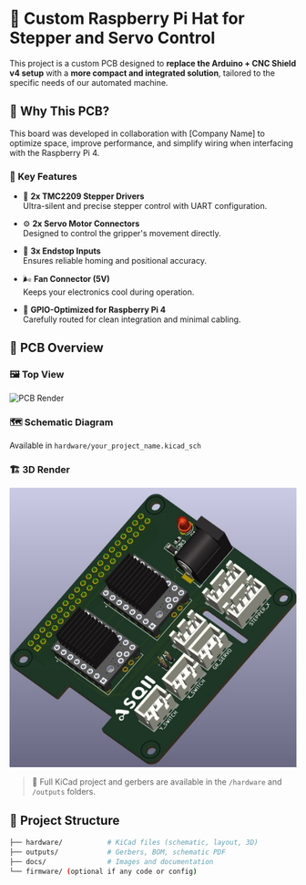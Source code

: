 # 🧠 Custom Raspberry Pi Hat for Stepper and Servo Control

This project is a custom PCB designed to **replace the Arduino + CNC Shield v4 setup** with a **more compact and integrated solution**, tailored to the specific needs of our automated machine.

## 🚀 Why This PCB?

This board was developed in collaboration with [Company Name] to optimize space, improve performance, and simplify wiring when interfacing with the Raspberry Pi 4.

### 🧩 Key Features

- 🔄 **2x TMC2209 Stepper Drivers**  
  Ultra-silent and precise stepper control with UART configuration.

- ⚙️ **2x Servo Motor Connectors**  
  Designed to control the gripper's movement directly.

- 🧱 **3x Endstop Inputs**  
  Ensures reliable homing and positional accuracy.

- 🌬️ **Fan Connector (5V)**  
  Keeps your electronics cool during operation.

- 🔌 **GPIO-Optimized for Raspberry Pi 4**  
  Carefully routed for clean integration and minimal cabling.

## 📐 PCB Overview

### 🖼️ Top View
![PCB Render](docs/images/board_top.png)

### 🗺️ Schematic Diagram
Available in `hardware/your_project_name.kicad_sch`

### 🏗️ 3D Render
![3D View](Gripper_hatt/image.png)

> 📎 Full KiCad project and gerbers are available in the `/hardware` and `/outputs` folders.

## 📂 Project Structure

```bash
├── hardware/           # KiCad files (schematic, layout, 3D)
├── outputs/            # Gerbers, BOM, schematic PDF
├── docs/               # Images and documentation
└── firmware/ (optional if any code or config)
